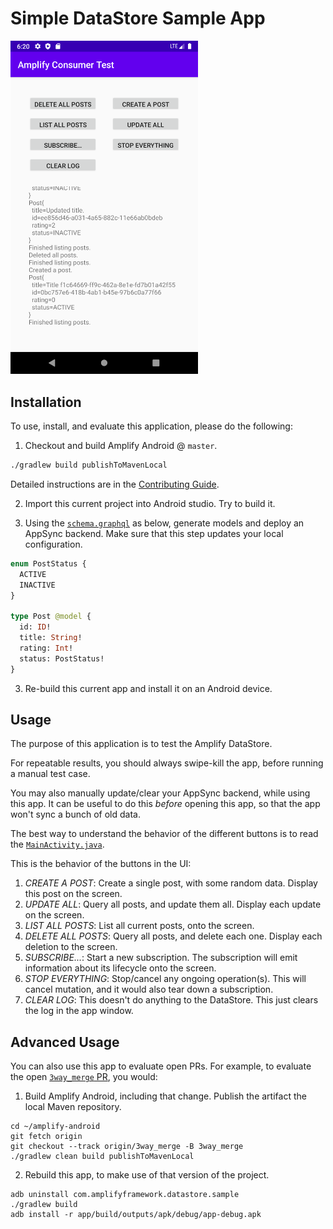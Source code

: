 # Simple DataStore Sample App

<img src="./screenshot.png" width="300px"/>

## Installation
To use, install, and evaluate this application, please do the following:

1. Checkout and build Amplify Android @ `master`.
```sh
./gradlew build publishToMavenLocal
```
Detailed instructions are in the [Contributing
Guide](https://github.com/aws-amplify/amplify-android/blob/master/CONTRIBUTING.md#getting-started).

2. Import this current project into Android studio. Try to build it.

3. Using the [`schema.graphql`](./schema.graphql) as below,
   generate models and deploy an AppSync backend. Make sure that this
   step updates your local configuration.
```graphql
enum PostStatus {
  ACTIVE
  INACTIVE
}

type Post @model {
  id: ID!
  title: String!
  rating: Int!
  status: PostStatus!
}
```

3. Re-build this current app and install it on an Android device.

## Usage
The purpose of this application is to test the Amplify DataStore.

For repeatable results, you should always swipe-kill the app, before
running a manual test case.

You may also manually update/clear your AppSync backend, while using
this app. It can be useful to do this _before_ opening this app, so that
the app won't sync a bunch of old data.

The best way to understand the behavior of the different buttons is to
read the
[`MainActivity.java`](https://github.com/jamesonwilliams/simple-datastore/blob/master/app/src/main/java/com/amplifyframework/datastore/sample/MainActivity.java).

This is the behavior of the buttons in the UI:

1. _CREATE A POST_: Create a single post, with some random data. Display
   this post on the screen.
2. _UPDATE ALL_: Query all posts, and update them all. Display each
   update on the screen.
3. _LIST ALL POSTS_: List all current posts, onto the screen.
4. _DELETE ALL POSTS_: Query all posts, and delete each one. Display
   each deletion to the screen.
5. _SUBSCRIBE..._: Start a new subscription. The subscription will emit
   information about its lifecycle onto the screen.
6. _STOP EVERYTHING_: Stop/cancel any ongoing operation(s). This will
   cancel mutation, and it would also tear down a subscription.
7. _CLEAR LOG_: This doesn't do anything to the DataStore. This just
   clears the log in the app window.


## Advanced Usage

You can also use this app to evaluate open PRs. For example, to evaluate
the open [`3way_merge`
PR](https://github.com/aws-amplify/amplify-android/pull/460), you would:


1. Build Amplify Android, including that change. Publish the artifact
   the local Maven repository.
```
cd ~/amplify-android
git fetch origin
git checkout --track origin/3way_merge -B 3way_merge
./gradlew clean build publishToMavenLocal
```

2. Rebuild this app, to make use of that version of the project.
```
adb uninstall com.amplifyframework.datastore.sample
./gradlew build
adb install -r app/build/outputs/apk/debug/app-debug.apk 
```


